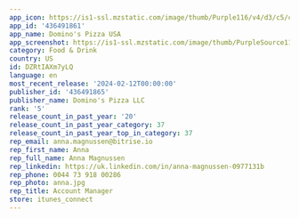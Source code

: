 ```yaml
---
app_icon: https://is1-ssl.mzstatic.com/image/thumb/Purple116/v4/d3/c5/c9/d3c5c920-7cdc-1f47-2410-61b5ea23503b/AppIcon-0-1x_U007emarketing-5-0-sRGB-85-220.png/1024x1024bb.png
app_id: '436491861'
app_name: Domino's Pizza USA
app_screenshot: https://is1-ssl.mzstatic.com/image/thumb/PurpleSource116/v4/9a/f5/9e/9af59efa-4d72-ec7e-cf4f-bd51252dfd3e/2e4126d1-e44b-4de6-b806-c373fd967b1b_DPZ_AppleAppStore_6.5_Frame1.png/1284x2778bb.png
category: Food & Drink
country: US
id: DZRtIAXm7yLQ
language: en
most_recent_release: '2024-02-12T00:00:00'
publisher_id: '436491865'
publisher_name: Domino's Pizza LLC
rank: '5'
release_count_in_past_year: '20'
release_count_in_past_year_category: 37
release_count_in_past_year_top_in_category: 37
rep_email: anna.magnussen@bitrise.io
rep_first_name: Anna
rep_full_name: Anna Magnussen
rep_linkedin: https://uk.linkedin.com/in/anna-magnussen-0977131b
rep_phone: 0044 73 918 00286
rep_photo: anna.jpg
rep_title: Account Manager
store: itunes_connect
---
```

